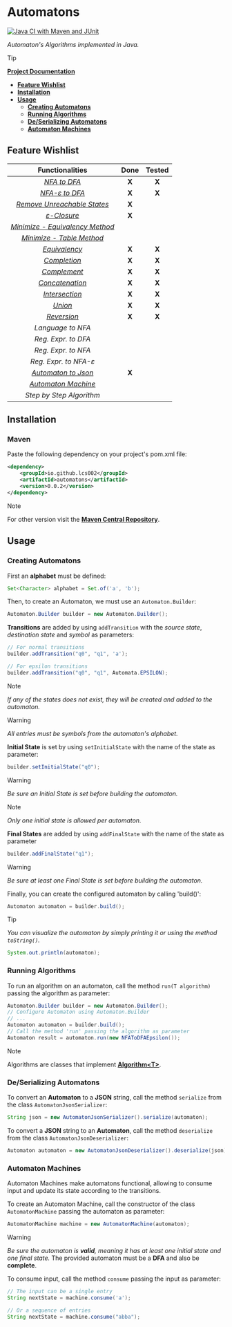 # Automatons
[![Java CI with Maven and JUnit](https://github.com/Lcs002/Automatons/actions/workflows/maven.yml/badge.svg?branch=master)](https://github.com/Lcs002/Automatons/actions/workflows/maven.yml)

_Automaton's Algorithms implemented in Java._

> [!TIP]
> **[Project Documentation](https://lcs002.github.io/Automatons/)**

- **[Feature Wishlist](#feature-wishlist)**
- **[Installation](#installation)**
- **[Usage](#usage)**
  - **[Creating Automatons](#creating-automatons)**
  - **[Running Algorithms](#running-algorithms)**
  - **[De/Serializing Automatons](#deserializing-automatons)**
  - **[Automaton Machines](#automaton-machines)**

## Feature Wishlist

|                                                             **Functionalities**                                                             | **Done** | **Tested** |
|:-------------------------------------------------------------------------------------------------------------------------------------------:|:--------:|:----------:|
|                   _[NFA to DFA](src/main/java/io/github/lcs002/automatons/automaton/algorithms/conversion/NFAToDFA.java)_                   |  **X**   |   **X**    |
|              _[NFA-ε to DFA](src/main/java/io/github/lcs002/automatons/automaton/algorithms/conversion/NFAToDFAEpsilon.java)_               |  **X**   |   **X**    |
|        _[Remove Unreachable States](src/main/java/io/github/lcs002/automatons/automaton/algorithms/utility/RemoveUnreachable.java)_         |  **X**   |            |
|                _[ε-Closure](src/main/java/io/github/lcs002/automatons/automaton/algorithms/utility/GetEpsilonClosure.java)_                 |  **X**   |            |
| _[Minimize - Equivalency Method](src/main/java/io/github/lcs002/automatons/automaton/algorithms/minimization/MinimizationEquivalence.java)_ |          |            |
|       _[Minimize - Table Method](src/main/java/io/github/lcs002/automatons/automaton/algorithms/minimization/MinimizationTable.java)_       |          |            |
|                      _[Equivalency](src/main/java/io/github/lcs002/automatons/automaton/algorithms/Equivalency.java)_                       |  **X**   |   **X**    |
|                        _[Completion](src/main/java/io/github/lcs002/automatons/automaton/algorithms/Complete.java)_                         |  **X**   |   **X**    |
|                  _[Complement](src/main/java/io/github/lcs002/automatons/automaton/algorithms/properties/Complement.java)_                  |  **X**   |   **X**    |
|               _[Concatenation](src/main/java/io/github/lcs002/automatons/automaton/algorithms/properties/Concatenation.java)_               |  **X**   |   **X**    |
|                _[Intersection](src/main/java/io/github/lcs002/automatons/automaton/algorithms/properties/Intersection.java)_                |  **X**   |   **X**    |
|                       _[Union](src/main/java/io/github/lcs002/automatons/automaton/algorithms/properties/Union.java)_                       |  **X**   |   **X**    |
|                   _[Reversion](src/main/java/io/github/lcs002/automatons/automaton/algorithms/properties/Reversion.java)_                   |  **X**   |   **X**    |
|                                                              _Language to NFA_                                                              |          |            |
|                                                             _Reg. Expr. to DFA_                                                             |          |            |
|                                                             _Reg. Expr. to NFA_                                                             |          |            |
|                                                            _Reg. Expr. to NFA-ε_                                                            |          |            |
|                          _[Automaton to Json](src/main/java/io/github/lcs002/automatons/automaton/serialize/json)_                          |  **X**   |            |
|                  _[Automaton Machine](src/main/java/io/github/lcs002/automatons/automaton/machine/AutomatonMachine.java)_                   |          |            |
|                                                          _Step by Step Algorithm_                                                           |          |            |

## Installation
### Maven
Paste the following dependency on your project's pom.xml file:
```xml
<dependency>
    <groupId>io.github.lcs002</groupId>
    <artifactId>automatons</artifactId>
    <version>0.0.2</version>
</dependency>
```
> [!NOTE]
> For other version visit the **[Maven Central Repository](https://central.sonatype.com/artifact/io.github.lcs002/automatons)**.

## Usage
### Creating Automatons
First an **alphabet** must be defined:
```java
Set<Character> alphabet = Set.of('a', 'b');
```

Then, to create an Automaton, we must use an `Automaton.Builder`:
```java
Automaton.Builder builder = new Automaton.Builder();
```

**Transitions** are added by using `addTransition` with the *source state*, *destination state* and *symbol* as parameters:
```java
// For normal transitions
builder.addTransition("q0", "q1", 'a');

// For epsilon transitions
builder.addTransition("q0", "q1", Automata.EPSILON);
```

> [!NOTE]
> _If any of the states does not exist, they will be created and added to the automaton._

> [!WARNING] 
> _All entries must be symbols from the automaton's alphabet._

**Initial State** is set by using `setInitialState` with the name of the state as parameter:
```java
builder.setInitialState("q0");
```

> [!WARNING]
> _Be sure an Initial State is set before building the automaton._

> [!NOTE] 
> _Only one initial state is allowed per automaton._

**Final States** are added by using `addFinalState` with the name of the state as parameter
```java
builder.addFinalState("q1");
```

> [!WARNING]
> _Be sure at least one Final State is set before building the automaton._

Finally, you can create the configured automaton by calling 'build()':
```java
Automaton automaton = builder.build();
```

> [!TIP]
> _You can visualize the automaton by simply printing it or using the method `toString()`._
> ```java
> System.out.println(automaton);
> ```

### Running Algorithms
To run an algorithm on an automaton, call the method `run(T algorithm)` passing the algorithm as parameter:
```java
Automaton.Builder builder = new Automaton.Builder();
// Configure Automaton using Automaton.Builder
// ...
Automaton automaton = builder.build();
// Call the method 'run' passing the algorithm as parameter
Automaton result = automaton.run(new NFAToDFAEpsilon());
```

> [!NOTE]
> Algorithms are classes that implement **[Algorithm\<T\>](src/main/java/io/github/lcs002/automatons/automaton/algorithms/Algorithm.java)**.

### De/Serializing Automatons
To convert an **Automaton** to a **JSON** string, call the method `serialize` from the class `AutomatonJsonSerializer`:
```java
String json = new AutomatonJsonSerializer().serialize(automaton);
```
To convert a **JSON** string to an **Automaton**, call the method `deserialize` from the class `AutomatonJsonDeserializer`:
```java
Automaton automaton = new AutomatonJsonDeserializer().deserialize(json);
```

### Automaton Machines
Automaton Machines make automatons functional, allowing to consume input and update its state according to the transitions.

To create an Automaton Machine, call the constructor of the class `AutomatonMachine` passing the automaton as parameter:
```java
AutomatonMachine machine = new AutomatonMachine(automaton);
```

> [!WARNING]
> _Be sure the automaton is **valid**, meaning it has at least one initial state and one final state._
> The provided automaton must be a **DFA** and also be **complete**.
> 

To consume input, call the method `consume` passing the input as parameter:
```java
// The input can be a single entry
String nextState = machine.consume('a');

// Or a sequence of entries
String nextState = machine.consume("abba");
```
